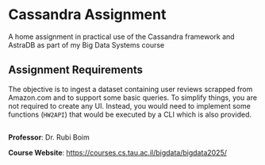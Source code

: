 # Cassandra Assignment
A home assignment in practical use of the Cassandra framework and AstraDB as part of my Big Data Systems course

## Assignment Requirements
The objective is to ingest a dataset containing user reviews scrapped from Amazon.com and to support some basic queries.
To simplify things, you are not required to create any UI. Instead, you would need to implement
some functions (`HW2API`) that would be executed by a CLI which is also provided.
##
**Professor**: Dr. Rubi Boim

**Course Website**: https://courses.cs.tau.ac.il/bigdata/bigdata2025/
